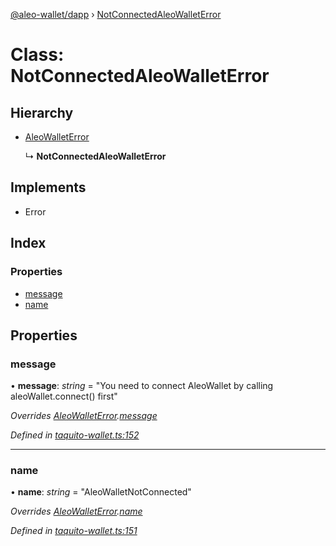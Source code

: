 [@aleo-wallet/dapp](../README.md) › [NotConnectedAleoWalletError](notconnectedaleowalleterror.md)

# Class: NotConnectedAleoWalletError

## Hierarchy

* [AleoWalletError](aleowalleterror.md)

  ↳ **NotConnectedAleoWalletError**

## Implements

* Error

## Index

### Properties

* [message](notconnectedaleowalleterror.md#message)
* [name](notconnectedaleowalleterror.md#name)

## Properties

###  message

• **message**: *string* = "You need to connect AleoWallet by calling aleoWallet.connect() first"

*Overrides [AleoWalletError](aleowalleterror.md).[message](aleowalleterror.md#message)*

*Defined in [taquito-wallet.ts:152](https://github.com/madfish-solutions/aleowallet-dapp/blob/0871fa5/src/taquito-wallet.ts#L152)*

___

###  name

• **name**: *string* = "AleoWalletNotConnected"

*Overrides [AleoWalletError](aleowalleterror.md).[name](aleowalleterror.md#name)*

*Defined in [taquito-wallet.ts:151](https://github.com/madfish-solutions/aleowallet-dapp/blob/0871fa5/src/taquito-wallet.ts#L151)*
